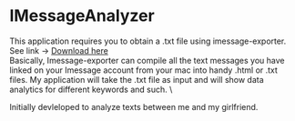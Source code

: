 # IMessageAnalyzer
This application requires you to obtain a .txt file using imessage-exporter. \
See link -> [Download here](https://github.com/ReagentX/imessage-exporter) \
Basically, Imessage-exporter can compile all the text messages you have linked on your Imessage account from your mac into handy .html or .txt files. My application will take the .txt file as input and will show data analytics for different keywords and such. \

Initially devleloped to analyze texts between me and my girlfriend.
